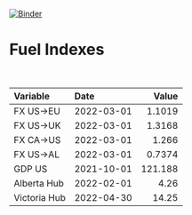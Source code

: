 [![Binder](https://mybinder.org/badge_logo.svg)](https://mybinder.org/v2/gh/AyrtonB/Global-Gas-Prices/master)

# Fuel Indexes

<br>

| Variable     | Date       |    Value |
|:-------------|:-----------|---------:|
| FX US->EU    | 2022-03-01 |   1.1019 |
| FX US->UK    | 2022-03-01 |   1.3168 |
| FX CA->US    | 2022-03-01 |   1.266  |
| FX US->AL    | 2022-03-01 |   0.7374 |
| GDP US       | 2021-10-01 | 121.188  |
| Alberta Hub  | 2022-02-01 |   4.26   |
| Victoria Hub | 2022-04-30 |  14.25   |
